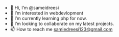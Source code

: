 - 👋 Hi, I’m @sameidreesi
- 👀 I’m interested in webdevlopment
- 🌱 I’m currently learning php for now.
- 💞️ I’m looking to collaborate on my latest projects.
- 📫 How to reach me samiedreesi123@gmail.com

<!---
sameidreesi/sameidreesi is a ✨ special ✨ repository because its `README.md` (this file) appears on your GitHub profile.
You can click the Preview link to take a look at your changes.
--->
